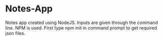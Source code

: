 # Notes-App
Notes app created using NodeJS. Inputs are given through the command line. NPM is used. First type npm init in command prompt to get required json files.
